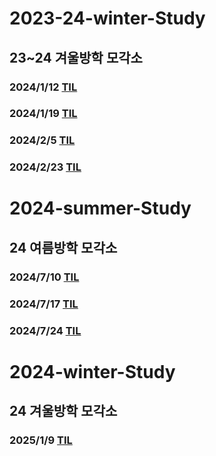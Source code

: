 # 2023-24-winter-Study
## 23~24 겨울방학 모각소
### 2024/1/12 [TIL](https://github.com/owl2lwo12/2023-24-winter-Study/tree/main/WinterStudy/24-1-12)
### 2024/1/19 [TIL](https://github.com/owl2lwo12/2023-24-winter-Study/blob/main/WinterStudy/24-1-19)
### 2024/2/5 [TIL](https://github.com/owl2lwo12/2023-24-winter-Study/tree/main/WinterStudy/24-2-5)
### 2024/2/23 [TIL](https://github.com/owl2lwo12/2023-24-winter-Study/tree/main/WinterStudy/24-2-23)

# 2024-summer-Study
## 24 여름방학 모각소
### 2024/7/10 [TIL](https://github.com/owl2lwo12/2023-24-winter-Study/tree/main/24SummerStudy/24-7-10)
### 2024/7/17 [TIL](https://github.com/owl2lwo12/2023-24-winter-Study/tree/main/24SummerStudy/24-7-17)
### 2024/7/24 [TIL](https://github.com/owl2lwo12/2023-24-winter-Study/tree/main/24SummerStudy/24-7-24)

# 2024-winter-Study
## 24 겨울방학 모각소
### 2025/1/9 [TIL](https://github.com/owl2lwo12/2023-24-winter-Study/tree/main/24WinterStudy/25-1-9)